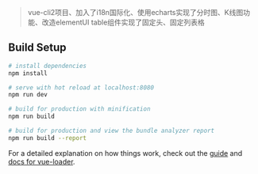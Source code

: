 > vue-cli2项目、加入了i18n国际化、使用echarts实现了分时图、K线图功能、改造elementUI table组件实现了固定头、固定列表格

## Build Setup

``` bash
# install dependencies
npm install

# serve with hot reload at localhost:8080
npm run dev

# build for production with minification
npm run build

# build for production and view the bundle analyzer report
npm run build --report
```

For a detailed explanation on how things work, check out the [guide](http://vuejs-templates.github.io/webpack/) and [docs for vue-loader](http://vuejs.github.io/vue-loader).
